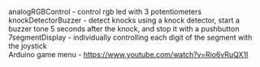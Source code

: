 analogRGBControl - control rgb led with 3 potentiometers  
knockDetectorBuzzer - detect knocks using a knock detector, start a buzzer tone 5 seconds after the knock, and stop it with a pushbutton   
7segmentDisplay - individually controlling each digit of the segment with the joystick  
Arduino game menu - https://www.youtube.com/watch?v=Rio6vRuQX1I
